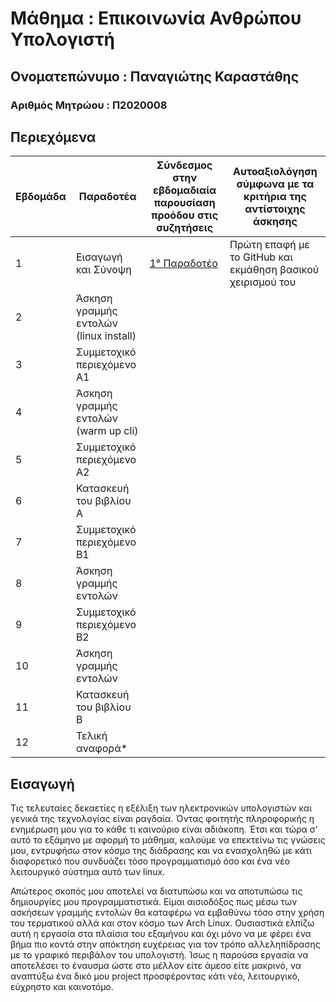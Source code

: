 # **Μάθημα : Επικοινωνία Ανθρώπου Υπολογιστή**

## Ονοματεπώνυμο : Παναγιώτης Καραστάθης

### Αριθμός Μητρώου : Π2020008

## Περιεχόμενα

| Εβδομάδα |Παραδοτέα | Σύνδεσμος στην εβδομαδιαία παρουσίαση προόδου στις συζητήσεις| Αυτοαξιολόγηση σύμφωνα με τα κριτήρια της αντίστοιχης άσκησης |
| --- | --- | --- | --- |
| 1 |  Εισαγωγή και Σύνοψη| [1° Παραδοτέο](https://github.com/p20kara/hci/tree/2020008/projects#%CE%B5%CE%B9%CF%83%CE%B1%CE%B3%CF%89%CE%B3%CE%AE) | Πρώτη επαφή με το GitHub και εκμάθηση βασικού χειρισμού του |
| 2 | Άσκηση γραμμής εντολών (linux install) | | |
| 3 | Συμμετοχικό περιεχόμενο A1 | | |
| 4 | Άσκηση γραμμής εντολών (warm up cli) | | |
| 5 | Συμμετοχικό περιεχόμενο A2 | | |
| 6 | Κατασκευή του βιβλίου Α | | |
| 7 | Συμμετοχικό περιεχόμενο B1 | | |
| 8 | Άσκηση γραμμής εντολών | | |
| 9 | Συμμετοχικό περιεχόμενο B2 | | |
| 10 | Άσκηση γραμμής εντολών | | |
| 11 | Κατασκευή του βιβλίου Β | | |
| 12 | Τελική αναφορά* | | |

## Εισαγωγή

Τις τελευταίες δεκαετίες η εξέλιξη των ηλεκτρονικών υπολογιστών και γενικά της τεχνολογίας είναι ραγδαία. Όντας φοιτητής πληροφορικής η ενημέρωση μου για το κάθε τι καινούριο είναι αδιάκοπη. Έτσι και τώρα σ' αυτό το εξάμηνο με αφορμή το μάθημα, καλούμε να επεκτείνω τις γνώσεις μου, εντρυφήσω στον κόσμο της διάδρασης και να ενασχοληθώ με κάτι διαφορετικό που συνδυάζει τόσο προγραμματισμό όσο και ένα νέο λειτουργικό σύστημα αυτό των linux. 

Απώτερος σκοπός μου αποτελεί να διατυπώσω και να αποτυπώσω τις δημιουργίες μου προγραμματιστικά. Είμαι αισιοδόξος πως μέσω των ασκήσεων γραμμής εντολών θα καταφέρω να εμβαθύνω τόσο στην χρήση του τερματικού αλλά και στον κόσμο των Arch Linux. Ουσιαστικά ελπίζω αυτή η εργασία στα πλαίσια του εξαμήνου και όχι μόνο να με φέρει ένα βήμα πιο κοντά στην απόκτηση ευχέρειας για τον τρόπο αλλεληπίδρασης με το γραφικό περιβάλον του υπολογιστή. Ίσως η παρούσα εργασία να αποτελέσει το έναυσμα ώστε στο μέλλον είτε άμεσο είτε μακρινό, να αναπτύξω ένα δικό μου project προσφέροντας κάτι νέο, λειτουργικό, εύχρηστο και καινοτόμο.
